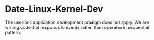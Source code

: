 # Date-Linux-Kernel-Dev

The userland application development pradigm does not apply. We are writing code that responds to events rather than operates in sequential pattern.
